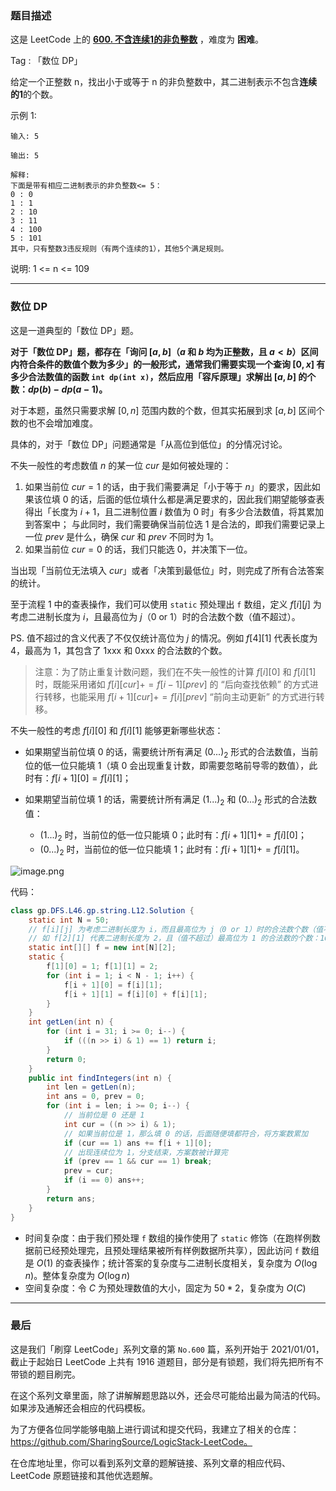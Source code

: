 ### 题目描述

这是 LeetCode 上的 **[600. 不含连续1的非负整数](https://leetcode-cn.com/problems/non-negative-integers-without-consecutive-ones/solution/gong-shui-san-xie-jing-dian-shu-wei-dp-y-mh92/)** ，难度为 **困难**。

Tag : 「数位 DP」



给定一个正整数 n，找出小于或等于 n 的非负整数中，其二进制表示不包含**连续的1**的个数。

示例 1:
```
输入: 5

输出: 5

解释: 
下面是带有相应二进制表示的非负整数<= 5：
0 : 0
1 : 1
2 : 10
3 : 11
4 : 100
5 : 101
其中，只有整数3违反规则（有两个连续的1），其他5个满足规则。
```

说明: 1 <= n <= 109

---

### 数位 DP

这是一道典型的「数位 DP」题。

**对于「数位 DP」题，都存在「询问 $[a, b]$（$a$ 和 $b$ 均为正整数，且 $a < b$）区间内符合条件的数值个数为多少」的一般形式，通常我们需要实现一个查询 $[0, x]$ 有多少合法数值的函数 `int dp(int x)`，然后应用「容斥原理」求解出 $[a, b]$ 的个数：$dp(b) - dp(a - 1)$。**

对于本题，虽然只需要求解 $[0, n]$ 范围内数的个数，但其实拓展到求 $[a, b]$ 区间个数的也不会增加难度。

具体的，对于「数位 DP」问题通常是「从高位到低位」的分情况讨论。

不失一般性的考虑数值 $n$ 的某一位 $cur$ 是如何被处理的：

1. 如果当前位 $cur = 1$ 的话，由于我们需要满足「小于等于 $n$」的要求，因此如果该位填 $0$ 的话，后面的低位填什么都是满足要求的，因此我们期望能够查表得出「长度为 $i + 1$，且二进制位置 $i$ 数值为 $0$ 时」有多少合法数值，将其累加到答案中；
    与此同时，我们需要确保当前位选 $1$ 是合法的，即我们需要记录上一位 $prev$ 是什么，确保 $cur$ 和 $prev$ 不同时为 $1$。
2. 如果当前位 $cur = 0$ 的话，我们只能选 $0$，并决策下一位。

当出现「当前位无法填入 $cur$」或者「决策到最低位」时，则完成了所有合法答案的统计。

至于流程 $1$ 中的查表操作，我们可以使用 `static` 预处理出 `f` 数组，定义 $f[i][j]$ 为考虑二进制长度为 $i$，且最高位为 $j$（$0$ or $1$）时的合法数个数（值不超过）。

PS. 值不超过的含义代表了不仅仅统计高位为 $j$ 的情况。例如 $f[4][1]$ 代表长度为 $4$，最高为 $1$，其包含了 1xxx 和 0xxx 的合法数的个数。

> 注意：为了防止重复计数问题，我们在不失一般性的计算 $f[i][0]$ 和 $f[i][1]$ 时，既能采用诸如 $f[i][cur] += f[i - 1][prev]$ 的 “后向查找依赖” 的方式进行转移，也能采用 $f[i + 1][cur] += f[i][prev]$ “前向主动更新” 的方式进行转移。

不失一般性的考虑 $f[i][0]$ 和 $f[i][1]$ 能够更新哪些状态：

* 如果期望当前位填 $0$ 的话，需要统计所有满足 $(0...)_2$ 形式的合法数值，当前位的低一位只能填 $1$（填 $0$ 会出现重复计数，即需要忽略前导零的数值），此时有：$f[i + 1][0] = f[i][1]$；

* 如果期望当前位填 $1$ 的话，需要统计所有满足 $(1...)_2$ 和 $(0...)_2$ 形式的合法数值：
    * $(1...)_2$ 时，当前位的低一位只能填 $0$；此时有：$f[i + 1][1] += f[i][0]$；
    * $(0...)_2$ 时，当前位的低一位只能填 $1$；此时有：$f[i + 1][1] += f[i][1]$。

![image.png](https://pic.leetcode-cn.com/1631326412-OuwzCt-image.png)

代码：
```Java
class gp.DFS.L46.gp.string.L12.Solution {
    static int N = 50;
    // f[i][j] 为考虑二进制长度为 i，而且最高位为 j（0 or 1）时的合法数个数（值不超过）
    // 如 f[2][1] 代表二进制长度为 2，且（值不超过）最高位为 1 的合法数的个数：10、01、00
    static int[][] f = new int[N][2];
    static {
        f[1][0] = 1; f[1][1] = 2;
        for (int i = 1; i < N - 1; i++) {
            f[i + 1][0] = f[i][1];
            f[i + 1][1] = f[i][0] + f[i][1];
        }
    }
    int getLen(int n) {
        for (int i = 31; i >= 0; i--) {
            if (((n >> i) & 1) == 1) return i;
        }
        return 0;
    }
    public int findIntegers(int n) {
        int len = getLen(n);
        int ans = 0, prev = 0;
        for (int i = len; i >= 0; i--) {
            // 当前位是 0 还是 1
            int cur = ((n >> i) & 1); 
            // 如果当前位是 1，那么填 0 的话，后面随便填都符合，将方案数累加
            if (cur == 1) ans += f[i + 1][0]; 
            // 出现连续位为 1，分支结束，方案数被计算完
            if (prev == 1 && cur == 1) break; 
            prev = cur;
            if (i == 0) ans++;
        }
        return ans;
    }
}
```
* 时间复杂度：由于我们预处理 `f` 数组的操作使用了 `static` 修饰（在跑样例数据前已经预处理完，且预处理结果被所有样例数据所共享），因此访问 `f` 数组是 $O(1)$ 的查表操作；统计答案的复杂度与二进制长度相关，复杂度为 $O(\log{n})$。整体复杂度为 $O(\log{n})$
* 空间复杂度：令 $C$ 为预处理数值的大小，固定为 $50 * 2$，复杂度为 $O(C)$

---

### 最后

这是我们「刷穿 LeetCode」系列文章的第 `No.600` 篇，系列开始于 2021/01/01，截止于起始日 LeetCode 上共有 1916 道题目，部分是有锁题，我们将先把所有不带锁的题目刷完。

在这个系列文章里面，除了讲解解题思路以外，还会尽可能给出最为简洁的代码。如果涉及通解还会相应的代码模板。

为了方便各位同学能够电脑上进行调试和提交代码，我建立了相关的仓库：https://github.com/SharingSource/LogicStack-LeetCode。

在仓库地址里，你可以看到系列文章的题解链接、系列文章的相应代码、LeetCode 原题链接和其他优选题解。

